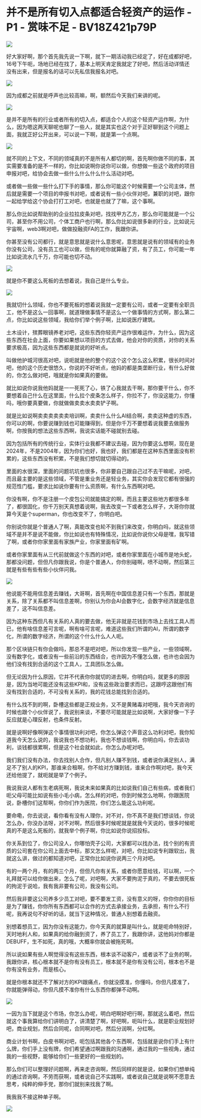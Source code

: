 # 并不是所有切入点都适合轻资产的运作 - P1 - 赏味不足 - BV18Z421p79P

![](img/d04a7144fe7174738727f04565a4420c_0.png)

好大家好啊，那个首先我先说一下啊，就下一期活动我已经定了，好在成都好吧，16号下午呃，场地已经在找了，基本上明天肯定我就定了好吧，然后活动详情还没有出来，但是报名的话可以先私信我报名对吧。



![](img/d04a7144fe7174738727f04565a4420c_2.png)

因为成都之前就是呼声也比较高嘛，啊，额然后今天我们来讲的呢。

![](img/d04a7144fe7174738727f04565a4420c_4.png)

是并不是所有的行业或者所有的切入点，都适合个人的这个轻资产运作啊，为什么，因为嗯这两天聊呢也聊了一些人，就是其实也这个对于正好聊到这个问题上面，我就正好公开出来，可以说一下啊，就是第一个点啊。



![](img/d04a7144fe7174738727f04565a4420c_6.png)

就不同的上下文，不同的领域真的不是所有人都切的啊，首先啊你做不同的事，其实需要准备的是不一样的，你比如说啊你说你可以做，你想做一些这个政府的项目申报对吧，给协会去做一些什么什么什么什么活动对吧。

或者做一些做一些什么打下手的事情，那么你可能这个时候需要一个公司主体，然后就是需要一个项目的申报书对吧，或者说有一些小伙伴对吧，兼职的对吧，跟你一起给学给这个协会打打工对吧，也就是也就了了嘛，这个事啊。

那么你比如说帮助别的企业拉拉皮条对吧，找找甲方乙方，那么你可能就是一个公司，甚至你不用公司，个体工商户也行啊，那么你比如说很多新的行业，比如说元宇宙啊，web3啊对吧，做做投融资FA的工作，我跟你讲。

你甚至没有公司都行，就是意思就是说什么意思呢，意思就是说有的领域有的业务你没有公司，没有员工也可以做，但有的呢你就算融了资，有了员工，你可能一年比如说流水几千万，你可能也切不动。



![](img/d04a7144fe7174738727f04565a4420c_8.png)

就是你不要这么死板的去想着说，我自己是什么专业。

![](img/d04a7144fe7174738727f04565a4420c_10.png)

我就切什么领域，你也不要死板的想着说我就一定要有公司，或者一定要有全职员工，他不是这么一回事啊，就道理做事情不是这么一个做事情的方式啊，那么第二点，你比如说这些领域，我给你们举个例子啊，比如说医疗建筑。

土木设计，殡葬眼镜养老对吧，这些东西你轻资产运作很难运作，为什么，因为这些东西在社会上面，你要如果想以项目的方式去做，他会对你的资质，对你的关系要求极高，因为这些东西都是就说的好听点。

叫做他护城河很高对吧，说呃就是他的整个的这个这个怎么这么积累，很长时间对吧，他的这个历史很悠久，你说的不好听点，他妈的都是类垄断行业，有什么好做的，你怎么做对吧，哦就是你如果真的要做。

就比如说你说我他妈就是一一死死了心，铁了心我就去干啊，那你要干什么，你不要想着自己什么在这里面，什么拉个皮条怎么样子，你拉不了，你没这能力，你懂吗，哦你要真要做，你就做做卖卖水卖卖铲子啊。

就是比如说啊卖卖卖卖卖卖培训啊，卖卖什么什么AI结合啊，卖卖这种虚的东西，你可以的啊，你要说赚到钱也可能赚得到，但是你千万不要想着说我要去做服务啊，你按我的想法这些东西啊，我说实话能不碰就别去碰。

因为包括所有的传统行业，实体行业我都不建议去碰，因为你要这么想啊，现在是2024年，不是2004年，因为你们也好，我也好，我们都是在这种东西里面没有积累的，这些东西没有积累，不是我们想切就切得动的。

里面的水很深，里面的问题坑坑也很多，你非要自己跟自己过不去干嘛呢，对吧，而且最主要的是这些领域，不管是重业务还是轻业务，其实你会发现它都有很强的规范性门槛，要求比如说你要有什么资质啊，有什么东西啊对吧。

你没有啊，你不是注册一个皮包公司就能搞定的啊，而且主要这些地方都很多年了，都很固化，你千万别天真想着说啊，我去改变一下或者怎么样子，大哥你你就算今天是个superman，你也改变不了，你明白吧。

你别说你就是个普通人了啊，真能改变也轮不到我们来改变，你明白吗，就这些领域不是并不是说不能做，你比如说也有特殊情况，比如说你说你父母是嘿，我写错了啊，或者你你家里面有家族产业，你家里面有矿啊。

或者你家里面有从三代前就做这个东西的对吧，或者你家里面在小城市是地头蛇，那都没问题，但但凡你跟我说，你是个普通人，你你别碰啊，喷不动啊，然后第三就是有些有些有些小伙伴问我。



![](img/d04a7144fe7174738727f04565a4420c_12.png)

他说能不能用信息差去赚钱，大哥啊，首先啊在中国信息差只有一个东西，那就是关系，除了关系都不叫信息差啊，你别认为你会AI会数字化，会数字经济就是信息差了，这不叫信息差。

因为这种东西但凡有关系的人真的要去做，他无非就是花钱到市场上去找工具人而已，他有啥信息差可言呢，啊有啥可言呢，难道这些我们所谓的AI，所谓的数字化，所谓的数字经济，所谓的这个什么什么人人呃。

那个区块链只有你会做吗，那总不是吧对吧，所以你发现一些产业，一些领域啊，没有数字化，或者没有一些前沿的东西结合，也许因为不懂怎么做，也许也会因为他们没有找到合适的这个工具人，工具团队怎么做。

但无论因为什么原因，它并不代表你你就切的进去啊，你明白吗，就更多的原因是，因为当地可能还没有这些KPI和，没有这些政治要求而已，这跟哼这跟他们有没有找到合适的，不可没有关系的，我的花钱总能找到合适的。

有什么找不到的啊，卧槽这些都是正规业务，又不是黄赌毒对吧哦，我今天咨询的时候也跟个小伙伴说了，我说别来谈，不要尽可能就是比如说啊，大家好像一下子反应就是心理反射，也条件反射。

就是说啊好像啊弹这个事情很功利对吧，你怎么弹这个声音这么功利对吧，我你知道我今天怎么说的，我说我也不想功利，我也不想谈钱啊，你明白吗，你去谈功利，谈钱都很累啊，但是这个社会就如此，你怎么办呢对吧。

我们我们没有办法，你去找别人合作，但凡别人赚不到钱，或者说你满足别人，满足不了别人的KPI，那谁来合租啊，你不给对方赚到钱，谁来合作啊对吧，我今天还给他提了，就呃就是举了个例子。

我说我说人都有生老病死啊，我说未来如果真的比如说我们自己有些病，或者我们呃父母可能比如说有些小毛小病，怎么样的对吧，你到时候怎么地啊，你跟医院说，卧槽你们这帮啊，你你们作为医院，你们怎么能这么功利呢。

要命嘞，你去说说，看你看有没有人理你，对不对，你不真不是我们想谈钱，你说怎么办，你没办法呀，对不对啊，然后很多时候呢就是就我今天说的，很多时候呢真的不是这么死板的，就我举个例子啊，你比如说你说招投标。

你关系到位了，你公司没人，你哪怕壳子公司，大家都可以找办法，找个别的有资质的公司套在你公司上面去中标，那又怎么样呢，对吧，你比如说专利跟软出，我就这么讲，做过的都知道对吧，正常你比如说你说两三个月对吧。

有的一两个月，有的两三个月，但但凡你有关系，或者你愿意给钱，可以啊，一个礼拜就可以给你做出来，怎么了呢，对吧啊，大家不要拘泥于真的，不要去很死板的拘泥于说哈，我有我非要有公司，我没有公司。

然后我非要这公司养多少员工对吧，要不要发工资，没有意义的呀，你你你的目标是为了赚钱，你你所有东西都可以合作的方式去承接业务，去承担，有什么不行呢，我再说句不好听的话，就当下这种情况，普通人别想着去融资。

别想着想员工，因为你没有这能力，你今天真的就算是叫什么，就是呃命特别好，天时地利人和，如果真的给你融到资了，养了员工了，我跟你讲，这他妈对你都是DEBUFF，生不如死，真的哦，大概率你就会被拖死啊。

所以说如果有些人啊觉得没有这些东西，根本谈不动客户，或者谈不了业务的啊，我跟你讲，核心根本就不是你有没有员工，根本就不是你有没有公司，根本也不是你有没有业务，而是核心。

就是你根本就还不了解对方的KPI跟痛点，你就没摸准，你懂吗，你但凡摸准了，你就能弹得动，你但凡摸不准你有什么东西你都弹不动啊。



![](img/d04a7144fe7174738727f04565a4420c_14.png)

一因为当下就是这个市场，你怎么办呢，明白吧啊好吧行啊，那就这么着吧，然后就这个事我算给你们讲明白了，讲清楚了啊，好吧啊，呃叫什么，就是职业规划好吧，商业规划，然后合同呢，合同啊对吧，然后分润啊，分红啊。

商业计划书啊，白皮书啊对吧，呃包括其他各个东西啊，包括就是说你们手上有什么牌，你们手上没有牌，你们希望通过啊跟我的沟通啊，通过我的一些视角，通过我的一些视野，能够给你们一些更好的一些规划的。

那么你们可以整理好问题啊，再来走咨询啊，然后同样的就是说，如果你们想单纯的通过咨询啊，不劳而获啊，或者说自己不实践啊，或者说自己就是说啊不愿意去思考，纯粹的伸手党，那你们就别来找我了啊。

我我我不接这种单子啊。

![](img/d04a7144fe7174738727f04565a4420c_16.png)